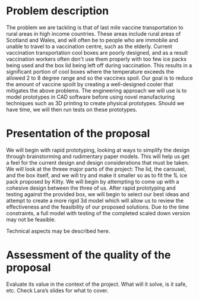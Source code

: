 # Problem description

The problem we are tackling is that of last mile vaccine transportation to rural areas in high income countries. These areas include rural areas of Scotland and Wales, and will often be to people who are immobile and unable to travel to a vaccination centre, such as the elderly. Current vaccination transportation cool boxes are poorly designed, and as a result vaccination workers often don't use them properly with too few ice packs being used and the box lid being left off during vaccination. This results in a significant portion of cool boxes where the temperature exceeds the allowed 2 to 8 degree range and so the vaccines spoil. Our goal is to reduce the amount of vaccine spoilt by creating a well-designed cooler that mitigates the above problems. The engineering approach we will use is to model prototypes in CAD software before using novel manufacturing techniques such as 3D printing to create physical prototypes. Should we have time, we will then run tests on these prototypes.

# Presentation of the proposal
We will begin with rapid prototyping, looking at ways to simplify the design through brainstorming and rudimentary paper models. This will help us get a feel for the current design and design considerations that must be taken. We will look at the threee major parts of the project: The lid, the carousel, and the box itself, and we will try and make it smaller so as to fit the 1L ice pack proposed by Kitty. We will begin by attempting to come up with a cohesive design between the three of us. After rapid prototyping and testing against the provided box, we will begin to select our best ideas and attempt to create a more rigid 3d model which will allow us to review the effectiveness and the feasibility of our proposed solutions. Due to the time constraints, a full model with testing of the completed scaled down version may not be feasible.


Technical aspects may be described here.

# Assessment of the quality of the proposal

Evaluate its value in the context of the project. What will it solve, is it safe, etc. Check Lara’s slides for what to cover.


